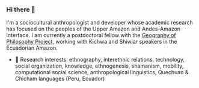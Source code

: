 ### Hi there 👋

I'm a sociocultural anthropologist and developer whose academic research has focused on the peoples of the Upper Amazon and Andes-Amazon Interface. I am currently a postdoctoral fellow with the [Geography of Philosophy Project](http://www.geographyofphilosophy.com), working with Kichwa and Shiwiar speakers in the Ecuadorian Amazon. 

- 💬 Research interests: ethnography, interethnic relations, technology, social organization, knowledge, ethnogenesis, shamanism, mobility, computational social science, anthropological linguistics, Quechuan & Chicham languages (Peru, Ecuador)
